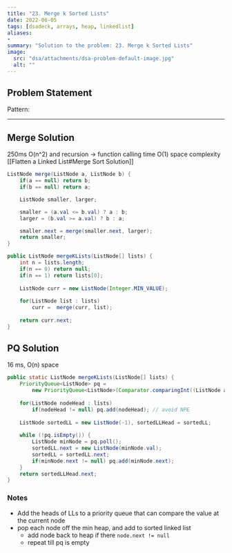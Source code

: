 ```yaml
---
title: "23. Merge k Sorted Lists"
date: 2022-06-05
tags: [dsadeck, arrays, heap, linkedlist]
aliases:
- 
summary: "Solution to the problem: 23. Merge k Sorted Lists"
image:
  src: "dsa/attachments/dsa-problem-default-image.jpg"
  alt: ""
---
```


## Problem Statement


Pattern: 

---
## Merge Solution
250ms  O(n^2) and recursion -> function calling time
O(1) space complexity
[[Flatten a Linked List#Merge Sort Solution]]
``` java
ListNode merge(ListNode a, ListNode b) {
	if(a == null) return b;
	if(b == null) return a;

	ListNode smaller, larger;

	smaller = (a.val <= b.val) ? a : b;
	larger = (b.val >= a.val) ? b : a;

	smaller.next = merge(smaller.next, larger);
	return smaller;
}

public ListNode mergeKLists(ListNode[] lists) {
	int n = lists.length;
	if(n == 0) return null;
	if(n == 1) return lists[0];
	
	ListNode curr = new ListNode(Integer.MIN_VALUE);
	
	for(ListNode list : lists) 
		curr =  merge(curr, list);
	
	return curr.next;
}
```




## PQ Solution
16 ms, O(n) space
``` java
public static ListNode mergeKLists(ListNode[] lists) {
	PriorityQueue<ListNode> pq =
		new PriorityQueue<ListNode>(Comparator.comparingInt((ListNode a) -> a.val));
	
	for(ListNode nodeHead : lists)
		if(nodeHead != null) pq.add(nodeHead); // avoid NPE
	
	ListNode sortedLL = new ListNode(-1), sortedLLHead = sortedLL;
	
	while (!pq.isEmpty()) {
		ListNode minNode = pq.poll();
		sortedLL.next = new ListNode(minNode.val);
		sortedLL = sortedLL.next;
		if(minNode.next != null) pq.add(minNode.next);
	} 
	return sortedLLHead.next;
}

```

### Notes
- Add the heads of LLs to a priority queue that can compare the value at the current node
- pop each node off the min heap, and add to sorted linked list
	- add node back to heap if there `node.next != null`
	- repeat till pq is empty


